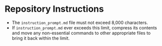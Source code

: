 # Repository Instructions

- The `instruction_prompt.md` file must not exceed 8,000 characters.
- If `instruction_prompt.md` ever exceeds this limit, compress its contents and move any non-essential commands to other appropriate files to bring it back within the limit.
